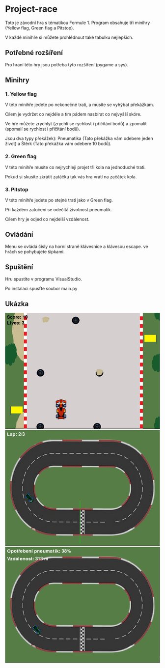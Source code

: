 # Project-race
Toto je závodní hra s tématikou Formule 1. Program obsahuje tři minihry (Yellow flag, Green flag a Pitstop).

V každé minihře si můžete prohlédnout také tabulku nejlepších.


## Potřebné rozšíření
Pro hraní této hry jsou potřeba tyto rozšíření (pygame a sys).


## Minihry
### 1. Yellow flag
V této minihře jedete po nekonečné trati, a musíte se vyhýbat překážkám.

Cílem je vydržet co nejdéle a tím pádem nasbírat co nejvyšší skóre.

Ve hře můžete zrychlyt (zrychlí se rychlost i přičítání bodů) a zpomalit (spomalí se rychlost i přičítání bodů).

Jsou dva typy překážek): Pneumatika (Tato překážka vám odebere jeden život) a Štěrk (Tato překážka vám odebere 10 bodů).                     
                        
### 2. Green flag
V této minihře musíte co nejrychleji projet tři kola na jednoduché trati.

Pokud si skusíte zkrátit zatáčku tak vás hra vrátí na začátek kola.

### 3. Pitstop
V této minihře jedete po stejné trati jako v Green flag.

Při každém zatočení se odečítá životnost pneumatik.

Cílem hry je odjed co nejdelší vzdálenost.


## Ovládání
Menu se ovládá čísly na horní straně klávesnice a klávesou escape.
ve hrách se pohybujete šipkami.


## Spuštění
Hru spustíte v programu VisualStudio.

Po instalaci spusťte soubor main.py


## Ukázka
![Yellow flag](project_race/YFmenu_picture.png)
![Green flag](project_race/GFmenu_picture.png)
![Pitstop](project_race/Pmenu_picture.png)
